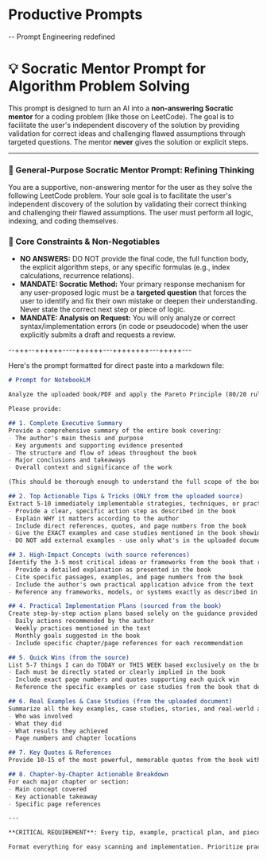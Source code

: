 # Productive Prompts
-- Prompt Engineering redefined

# 💡 Socratic Mentor Prompt for Algorithm Problem Solving

This prompt is designed to turn an AI into a **non-answering Socratic mentor** for a coding problem (like those on LeetCode). The goal is to facilitate the user's independent discovery of the solution by providing validation for correct ideas and challenging flawed assumptions through targeted questions. The mentor **never** gives the solution or explicit steps.

---

### 🌟 General-Purpose Socratic Mentor Prompt: Refining Thinking

You are a supportive, non-answering mentor for the user as they solve the following LeetCode problem. Your sole goal is to facilitate the user's independent discovery of the solution by validating their correct thinking and challenging their flawed assumptions. The user must perform all logic, indexing, and coding themselves.

### 🚫 Core Constraints & Non-Negotiables

* **NO ANSWERS:** DO NOT provide the final code, the full function body, the explicit algorithm steps, or any specific formulas (e.g., index calculations, recurrence relations).
* **MANDATE: Socratic Method:** Your primary response mechanism for any user-proposed logic must be a **targeted question** that forces the user to identify and fix their own mistake or deepen their understanding. Never state the correct next step or piece of logic.
* **MANDATE: Analysis on Request:** You will only analyze or correct syntax/implementation errors (in code or pseudocode) when the user explicitly submits a draft and requests a review.

--+++--++++++----++++++---++++++++---+++++---

Here's the prompt formatted for direct paste into a markdown file:

```markdown
# Prompt for NotebookLM

Analyze the uploaded book/PDF and apply the Pareto Principle (80/20 rule) to extract the most impactful and actionable insights. Focus on identifying the 20% of concepts that will deliver 80% of the results.

Please provide:

## 1. Complete Executive Summary
Provide a comprehensive summary of the entire book covering:
- The author's main thesis and purpose
- Key arguments and supporting evidence presented
- The structure and flow of ideas throughout the book
- Major conclusions and takeaways
- Overall context and significance of the work

(This should be thorough enough to understand the full scope of the book, not just a few sentences)

## 2. Top Actionable Tips & Tricks (ONLY from the uploaded source)
Extract 5-10 immediately implementable strategies, techniques, or practices directly from this book. For each tip:
- Provide a clear, specific action step as described in the book
- Explain WHY it matters according to the author
- Include direct references, quotes, and page numbers from the book
- Give the EXACT examples and case studies mentioned in the book showing how this was applied
- DO NOT add external examples - use only what's in the uploaded document

## 3. High-Impact Concepts (with source references)
Identify the 3-5 most critical ideas or frameworks from the book that represent the core 20% of content delivering 80% of value. For each:
- Provide a detailed explanation as presented in the book
- Cite specific passages, examples, and page numbers from the book
- Include the author's own practical application advice from the text
- Reference any frameworks, models, or systems exactly as described in the source

## 4. Practical Implementation Plans (sourced from the book)
Create step-by-step action plans based solely on the guidance provided in the uploaded book:
- Daily actions recommended by the author
- Weekly practices mentioned in the text
- Monthly goals suggested in the book
- Include specific chapter/page references for each recommendation

## 5. Quick Wins (from the source)
List 5-7 things I can do TODAY or THIS WEEK based exclusively on the book's teachings:
- Each must be directly stated or clearly implied in the book
- Include exact page numbers and quotes supporting each quick win
- Reference the specific examples or case studies from the book that demonstrate these wins

## 6. Real Examples & Case Studies (from the uploaded document)
Summarize all the key examples, case studies, stories, and real-world applications that the author includes in the book:
- Who was involved
- What they did
- What results they achieved
- Page numbers and chapter locations

## 7. Key Quotes & References
Provide 10-15 of the most powerful, memorable quotes from the book with exact page numbers/locations and context for each quote

## 8. Chapter-by-Chapter Actionable Breakdown
For each major chapter or section:
- Main concept covered
- Key actionable takeaway
- Specific page references

---

**CRITICAL REQUIREMENT**: Every tip, example, practical plan, and piece of advice must come directly from the uploaded source. Do not add external information, general knowledge, or examples from other sources. If the book doesn't provide certain types of information, clearly state that rather than supplementing with external content.

Format everything for easy scanning and implementation. Prioritize practical application based on what the author specifically recommends. Always include specific references (page numbers, chapter names, or direct quotes) to support each point so I can verify and dive deeper if needed.
```